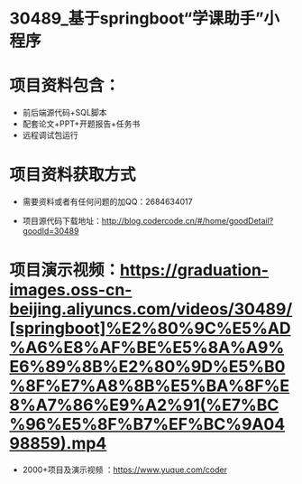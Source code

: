 
#   30489_基于springboot“学课助手”小程序 

#   项目资料包含：
*   前后端源代码+SQL脚本
*    配套论文+PPT+开题报告+任务书
*   远程调试包运行

#   项目资料获取方式
*   需要资料或者有任何问题的加QQ：2684634017

*   项目源代码下载地址：http://blog.codercode.cn/#/home/goodDetail?goodId=30489

#  项目演示视频：https://graduation-images.oss-cn-beijing.aliyuncs.com/videos/30489/[springboot]%E2%80%9C%E5%AD%A6%E8%AF%BE%E5%8A%A9%E6%89%8B%E2%80%9D%E5%B0%8F%E7%A8%8B%E5%BA%8F%E8%A7%86%E9%A2%91(%E7%BC%96%E5%8F%B7%EF%BC%9A0498859).mp4

*  2000+项目及演示视频 ：https://www.yuque.com/coder
